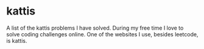 # kattis
A list of the kattis problems I have solved. During my free time I love to solve coding challenges online. One of the websites I use, besides leetcode, is kattis.
